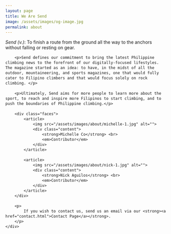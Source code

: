 ```yaml
---
layout: page
title: We Are Send
image: /assets/images/og-image.jpg
permalink: about
---
```


<div id="about">
	<div class="content">
		<p><em>Send (v.)</em>: To finish a route from the ground all the way to the anchors without falling or resting on gear.</p>

		<p>Send defines our commitment to bring the latest Philippine climbing news to the forefront of our digitally-focused lifestyles. The magazine started as an idea: to have, in the midst of all the outdoor, mountaineering, and sports magazines, one that would fully cater to Filipino climbers and that would focus solely on rock climbing. </p>

		<p>Ultimately, Send aims for more people to learn more about the sport, to reach and inspire more Filipinos to start climbing, and to push the boundaries of Philippine climbing.</p>

		<div class="faces">
			<article>
				<img src="/assets/images/about/michelle-1.jpg" alt="">
				<div class="content">
					<strong>Michelle Co</strong> <br>
					<em>Contributor</em>
				</div>
			</article>

			<article>
				<img src="/assets/images/about/nick-1.jpg" alt="">
				<div class="content">
					<strong>Nick Aguilos</strong> <br>
					<em>Contributor</em>
				</div>
			</article>
		</div>

		<p>
			If you wish to contact us, send us an email via our <strong><a href="contact.html">Contact Page</a></strong>.
		</p>
	</div>
</div>
